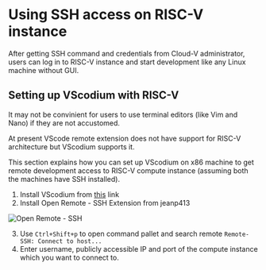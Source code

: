 # Using SSH access on RISC-V instance

After getting SSH command and credentials from Cloud-V administrator, users can log in to RISC-V instance and start development like any Linux machine without GUI.

## Setting up VScodium with RISC-V

It may not be convinient for users to use terminal editors (like Vim and Nano) if they are not accustomed.

At present VScode remote extension does not have support for RISC-V architecture but VScodium supports it.

This section explains how you can set up VScodium on x86 machine to get remote development access to RISC-V compute instance (assuming both the machines have SSH installed).

1. Install VScodium from [this](<https://vscodium.com/>) link
2. Install Open Remote - SSH Extension from jeanp413

![Open Remote - SSH](<../doc_images/open-remote-extension.png>)

3. Use `Ctrl+Shift+p` to open command pallet and search remote `Remote-SSH: Connect to host...`
4. Enter username, publicly accessible IP and port of the compute instance which you want to connect to.
